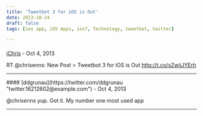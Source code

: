 ```yaml
---
title: 'Tweetbot 3 for iOS is Out'
date: 2013-10-24
draft: false
tags: [ios app, iOS Apps, ios7, Technology, tweetbot, twitter]

---
```



#### 
[iChris](https://twitter.com/iChris "twitter.58323@example.com") - <time datetime="2013-10-24 16:23:22">Oct 4, 2013</time>

RT @chrisenns: New Post > Tweetbot 3 for iOS is Out http://t.co/sZwiiJYErh
<hr />
#### 
[ddgrunau](https://twitter.com/ddgrunau "twitter.16212602@example.com") - <time datetime="2013-10-24 17:31:30">Oct 4, 2013</time>

@chrisenns yup. Got it. My number one most used app
<hr />
